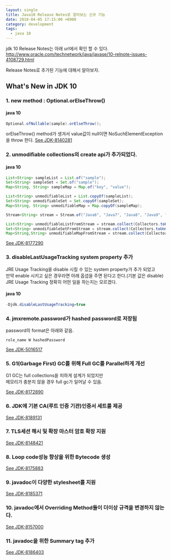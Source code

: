 ```yaml
---
layout: single
title: Java10 Release Notes로 알아보는 신규 기능
date: 2018-04-05 17:15:00 +0900
category: development
tags:
  - java 10
---
```


jdk 10 Release Notes는 아래 url에서 확인 할 수 있다.
<http://www.oracle.com/technetwork/java/javase/10-relnote-issues-4108729.html>

Release Notes로 추가된 기능에 대해서 알아보자.

## What's New in JDK 10

### 1. new method : Optional.orElseThrow()

#### java 10
```java
Optional.ofNullable(sample).orElseThrow();
```
orElseThrow() method가 생겨서 value값이 null이면 NoSuchElementException을 throw 한다.
[See JDK-8140281](https://bugs.java.com/view_bug.do?bug_id=JDK-8140281)

### 2. unmodifiable collections의 create api가 추가되었다.
#### java 10
```java
List<String> sampleList = List.of("sample");
Set<String> sampleSet = Set.of("sample");
Map<String, String> sampleMap = Map.of("key", "value");

List<String> unmodifiableList = List.copyOf(sampleList);
Set<String> unmodifiableSet = Set.copyOf(sampleSet);
Map<String, String> unmodifiableMap = Map.copyOf(sampleMap);

Stream<String> stream = Stream.of("Java6", "Java7", "Java8", "Java9", "Java10");

List<String> unmodifiableListFromStream = stream.collect(Collectors.toUnmodifiableList());
Set<String> unmodifiableSetFromStream = stream.collect(Collectors.toUnmodifiableSet());
Map<String,String> unmodifiableMapFromStream = stream.collect(Collectors.toUnmodifiableMap(key -> key+"Key",value->value));
```
[See JDK-8177290](https://bugs.java.com/view_bug.do?bug_id=JDK-8177290)

### 3. disableLastUsageTracking system property 추가
JRE Usage Tracking을 disable 시킬 수 있는 system property가 추가 되었고  
만약 enable 시키고 싶은 경우라면 아래 옵셥을 주면 된다고 한다.(기본 값은 disable)
JRE Usage Tracking 정확히 어떤 일을 하는지는 모르겠다.
#### java 10
```java
-Djdk.disableLastUsageTracking=true
```

### 4. jmxremote.password가 hashed password로 저장됨
password의 format은 아래와 같음.
```
role_name W hashedPassword
```
[See JDK-5016517](https://bugs.java.com/view_bug.do?bug_id=JDK-5016517)

### 5. G1(Garbage First) GC를 위해 Full GC를 Parallel하게 개선
G1 GC는 full collections을 피하게 설계가 되었지만   
메모리가 충분치 않을 경우 full gc가 일어날 수 있음.

[See JDK-8172890](https://bugs.java.com/view_bug.do?bug_id=JDK-8172890)

### 6. JDK에 기본 CA(루트 인증 기관)인증서 세트를 제공

[See JDK-8189131](https://bugs.java.com/view_bug.do?bug_id=JDK-8189131)

### 7. TLS세션 해시 및 확장 마스터 암호 확장 지원

[See JDK-8148421](https://bugs.java.com/view_bug.do?bug_id=JDK-8148421)

### 8. Loop code성능 향상을 위한 Bytecode 생성

[See JDK-8175883](https://bugs.java.com/view_bug.do?bug_id=JDK-8175883)

### 9. javadoc이 다양한 stylesheet를 지원

[See JDK-8185371](https://bugs.java.com/view_bug.do?bug_id=JDK-8185371)

### 10. javadoc에서 Overriding Method들이 더이상 규격을 변경하지 않는다.

[See JDK-8157000](https://bugs.java.com/view_bug.do?bug_id=JDK-8157000)

### 11. javadoc을 위한 Summary tag 추가

[See JDK-8186403](https://bugs.java.com/view_bug.do?bug_id=JDK-8186403)
